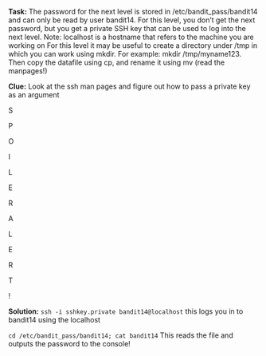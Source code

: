 **Task:** The password for the next level is stored in /etc/bandit_pass/bandit14 and can only be read by user bandit14. For this level, you don’t get the next password, but you get a private SSH key that can be used to log into the next level. Note: localhost is a hostname that refers to the machine you are working on For this level it may be useful to create a directory under /tmp in which you can work using mkdir. For example: mkdir /tmp/myname123. Then copy the datafile using cp, and rename it using mv (read the manpages!)

**Clue:** Look at the ssh man pages and figure out how to pass a private key as an argument

S

P

O

I

L

E

R

A

L

E

R

T

!

**Solution:** 
`ssh -i sshkey.private bandit14@localhost` this logs you in to bandit14 using the localhost

`cd /etc/bandit_pass/bandit14; cat bandit14` This reads the file and outputs the password to the console!
